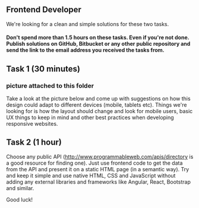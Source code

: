 ## Frontend Developer 
We're looking for a clean and simple solutions for these two tasks.

#### Don't spend more than 1.5 hours on these tasks. Even if you're not done. </br> Publish solutions on GitHub, Bitbucket or any other public repository and send the link to the email address you received the tasks from.

## Task 1 (30 minutes)
### picture attached to this folder
Take a look at the picture below and come up with suggestions on how this design could adapt to 
different devices (mobile, tablets etc). Things we're looking for is how the layout should change 
and look for mobile users, basic UX things to keep in mind  and other best practices 
when developing responsive websites.

## Task 2 (1 hour)
Choose any public API (http://www.programmableweb.com/apis/directory is a good resource for finding one). 
Just use frontend code to get the data from the API and present it on a static HTML page (in a semantic way). 
Try and keep it simple and use native HTML, CSS and JavaScript without adding any external libraries and 
frameworks like Angular, React, Bootstrap and similar.

Good luck! 